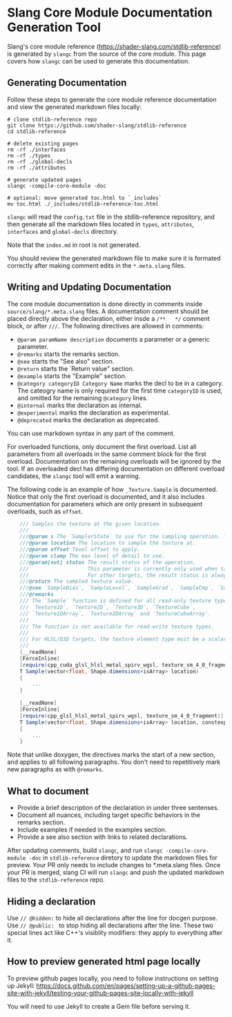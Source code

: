 # Slang Core Module Documentation Generation Tool

Slang's core module reference (https://shader-slang.com/stdlib-reference) is generated by `slangc` from the source of the core module.
This page covers how `slangc` can be used to generate this documentation.

## Generating Documentation

Follow these steps to generate the core module reference documentation and view the generated markdown files locally:

```
# clone stdlib-reference repo
git clone https://github.com/shader-slang/stdlib-reference
cd stdlib-reference

# delete existing pages
rm -rf ./interfaces
rm -rf ./types
rm -rf ./global-decls
rm -rf ./attributes

# generate updated pages
slangc -compile-core-module -doc

# optional: move generated toc.html to `_includes`
mv toc.html ./_includes/stdlib-reference-toc.html
```

`slangc` will read the `config.txt` file in the stdlib-reference repository, and then generate all the markdown files
located in `types`, `attributes`, `interfaces` and `global-decls` directory.

Note that the `index.md` in root is not generated.

You should review the generated markdown file to make sure it is formated correctly after making comment edits in the
`*.meta.slang` files.


## Writing and Updating Documentation

The core module documentation is done directly in comments inside `source/slang/*.meta.slang` files.
A documentation comment should be placed directly above the declaration, either insde a `/**   */` comment block, or
after `///`. The following directives are allowed in comments:

- `@param paramName description` documents a parameter or a generic parameter.
- `@remarks` starts the remarks section.
- `@see` starts the "See also" section.
- `@return` starts the `Return value" section.
- `@example` starts the "Example" section.
- `@category categoryID Category Name` marks the decl to be in a category. The cateogry name is only required for the first time `categoryID` is used, and omitted for the remaining `@category` lines.
- `@internal` marks the declaration as internal.
- `@experimental` marks the declaration as experimental.
- `@deprecated` marks the declaration as deprecated.

You can use markdown syntax in any part of the comment.

For overloaded functions, only document the first overload. List all parameters from all overloads in the same comment block for the first overload. Documentation on the remaining overloads will be ignored by the tool. If an overloaded decl has differing documentation on different overload candidates, the `slangc` tool will emit a warning.

The following code is an example of how `_Texture.Sample` is documented. Notice that only the first overload is documented, and it also includes documentation for parameters which are only present in subsequent overloads, such as `offset`.

```csharp
    /// Samples the texture at the given location.
    ///
    ///@param s The `SamplerState` to use for the sampling operation. This parameter is omitted when `this` is a combined texture sampler type (`isCombined == 0`).
    ///@param location The location to sample the texture at.
    ///@param offset Texel offset to apply.
    ///@param clamp The max level of detail to use.
    ///@param[out] status The result status of the operation.
    ///                   This parameter is currently only used when targeting HLSL.
    ///                   For other targets, the result status is always 0.
    ///@return The sampled texture value.
    ///@see `SampleBias`, `SampleLevel`, `SampleGrad`, `SampleCmp`, `SampleCmpLevelZero`.
    ///@remarks
    /// The `Sample` function is defined for all read-only texture types, including
    /// `Texture1D`, `Texture2D`, `Texture3D`, `TextureCube`,
    /// `Texture1DArray`, `Texture2DArray` and `TextureCubeArray`.
    ///
    /// The function is not available for read-write texture types.
    ///
    /// For HLSL/D3D targets, the texture element type must be a scalar or vector of float or half types.
    ///
    [__readNone]
    [ForceInline]
    [require(cpp_cuda_glsl_hlsl_metal_spirv_wgsl, texture_sm_4_0_fragment)]
    T Sample(vector<float, Shape.dimensions+isArray> location)
    {
        ...
    }

    [__readNone]
    [ForceInline]
    [require(cpp_glsl_hlsl_metal_spirv_wgsl, texture_sm_4_0_fragment)]
    T Sample(vector<float, Shape.dimensions+isArray> location, constexpr vector<int, Shape.planeDimensions> offset)
    {
        ...
    }

```

Note that unlike doxygen, the directives marks the start of a new section, and applies to all following paragraphs. You don't need to repetitively mark new paragraphs
as with `@remarks`.

## What to document

- Provide a brief description of the declaration in under three sentenses.
- Document all nuances, including target specific behaviors in the remarks section.
- Include examples if needed in the examples section.
- Provide a see also section with links to related declarations.

After updating comments, build `slangc`, and run `slangc -compile-core-module -doc` in `stdlib-reference` diretory to update the markdown files for preview.
Your PR only needs to include changes to *.meta.slang files. Once your PR is merged, slang CI will run `slangc` and push the updated markdown files to
the `stdlib-reference` repo.

## Hiding a declaration

Use `// @hidden:` to hide all declarations after the line for docgen purpose.
Use `// @public: ` to stop hiding all declarations after the line. These two special lines act like
C++'s visiblity modifiers: they apply to everything after it.

## How to preview generated html page locally

To preview github pages locally, you need to follow instructions on setting up Jekyll: 
https://docs.github.com/en/pages/setting-up-a-github-pages-site-with-jekyll/testing-your-github-pages-site-locally-with-jekyll

You will need to use Jekyll to create a Gem file before serving it.
